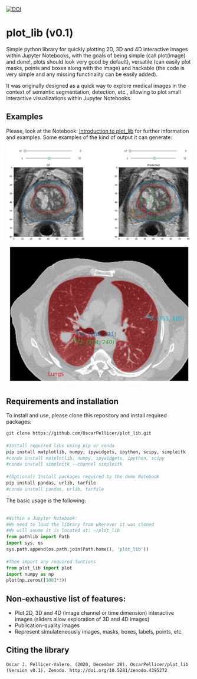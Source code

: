 [![DOI](https://zenodo.org/badge/324881519.svg)](https://zenodo.org/badge/latestdoi/324881519)
# plot_lib (v0.1)
Simple python library for quickly plotting 2D, 3D and 4D interactive images within Jupyter Notebooks, with the goals of being simple (call plot(image) and done!, plots should look very good by default), versatile (can easily plot masks, points and boxes along with the image) and hackable (the code is very simple and any missing functinality can be easily added).

It was originally designed as a quick way to explore medical images in the context of semantic segmentation, detection, etc., allowing to plot small interactive visualizations within Jupyter Notebooks.

## Examples
Please, look at the Notebook: [Introduction to plot_lib](Introduction%20to%20plot_lib.ipynb) for further information and examples. Some examples of the kind of output it can generate:

![Example 1](./media/example_1.png "Example 1")
![Example 2](./media/example_2.png "Example 2")

## Requirements and installation
To install and use, please clone this repository and install required packages:
```bash
git clone https://github.com/OscarPellicer/plot_lib.git

#Install required libs using pip or conda
pip install matplotlib, numpy, ipywidgets, ipython, scipy, simpleitk
#conda install matplotlib, numpy, ipywidgets, ipython, scipy
#conda install simpleitk --channel simpleitk

#(Optional) Install packages required by the demo Notebook
pip install pandas, urlib, tarfile
#conda install pandas, urlib, tarfile

```

The basic usage is the following:
```python

#Within a Jupyter Notebook:
#We need to load the library from wherever it was cloned
#We will asume it is located at: ~/plot_lib
from pathlib import Path
import sys, os
sys.path.append(os.path.join(Path.home(), 'plot_lib'))

#Then import any required funtions
from plot_lib import plot
import numpy as np
plot(np.zeros([100]*3))
```

## Non-exhaustive list of features:
 * Plot 2D, 3D and 4D (image channel or time dimension) interactive images (sliders allow exploration of 3D and 4D images)
 * Publication-quality images
 * Represent simulateneously images, masks, boxes, labels, points, etc.

## Citing the library
```
Oscar J. Pellicer-Valero. (2020, December 28). OscarPellicer/plot_lib (Version v0.1). Zenodo. http://doi.org/10.5281/zenodo.4395272
```

